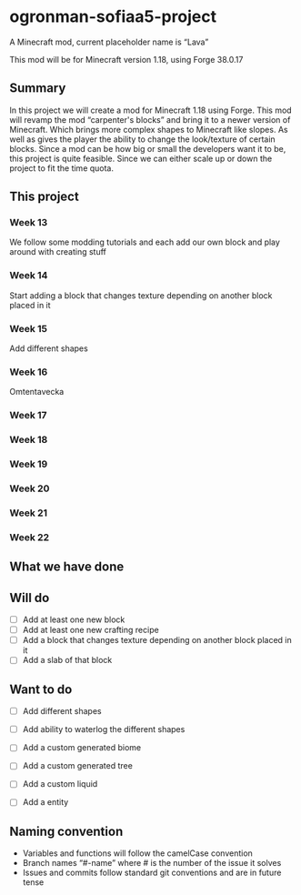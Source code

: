 # ogronman-sofiaa5-project

A Minecraft mod, current placeholder name is “Lava”

This mod will be for Minecraft version 1.18, using Forge 38.0.17

## Summary

In this project we will create a mod for Minecraft 1.18 using Forge. This mod will revamp the mod “carpenter's blocks” and bring it to a newer version of Minecraft. Which brings more complex shapes to Minecraft like slopes. As well as gives the player the ability to change the look/texture of certain blocks. Since a mod can be how big or small the developers want it to be, this project is quite feasible. Since we can either scale up or down the project to fit the time quota. 

## This project 
### Week 13
We follow some modding tutorials and each add our own block and play around with creating stuff

### Week 14
Start adding a block that changes texture depending on another block placed in it

### Week 15
Add different shapes

### Week 16
Omtentavecka

### Week 17

### Week 18

### Week 19

### Week 20

### Week 21

### Week 22


## What we have done

## Will do

- [ ]  Add at least one new block
- [ ]  Add at least one new crafting recipe
- [ ]  Add a block that changes texture depending on another block placed in it
- [ ]  Add a slab of that block

## Want to do

- [ ]  Add different shapes
- [ ]  Add ability to waterlog the different shapes
- [ ]  Add a custom generated biome
- [ ]  Add a custom generated tree
- [ ]  Add a custom liquid
- [ ]  Add a entity


## Naming convention

- Variables and functions will follow the camelCase convention
- Branch names “#-name” where # is the number of the issue it solves
- Issues and commits follow standard git conventions and are in future tense


